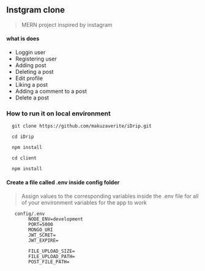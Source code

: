 ## Instgram clone

> MERN project inspired by instagram

#### what is does

- Loggin user
- Registering user
- Adding post
- Deleting a post
- Edit profile
- Liking a post
- Adding a comment to a post
- Delete a post

### How to run it on local environment

```git
  git clone https://github.com/makuzaverite/iDrip.git

  cd iDrip

  npm install

  cd client

  npm install
```

#### Create a file called .env inside config folder

> Assign values to the corresponding variables inside the .env file for all of your environment variables for the app to work

```git
   config/.env
        NODE_ENV=development
        PORT=5000
        MONGO_URI
        JWT_SCRET=
        JWT_EXPIRE=

        FILE_UPLOAD_SIZE=
        FILE_UPLOAD_PATH=
        POST_FILE_PATH=
```
